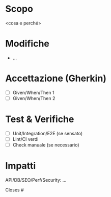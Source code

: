 # Scopo
<cosa e perché>

# Modifiche
- …

# Accettazione (Gherkin)
- [ ] Given/When/Then 1
- [ ] Given/When/Then 2

# Test & Verifiche
- [ ] Unit/Integration/E2E (se sensato)
- [ ] Lint/CI verdi
- [ ] Check manuale (se necessario)

# Impatti
API/DB/SEO/Perf/Security: …

Closes #<issue>
